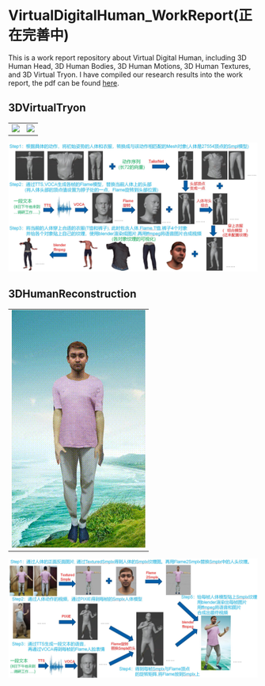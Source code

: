 # VirtualDigitalHuman_WorkReport(正在完善中)
This is a work report repository about Virtual Digital Human, including 3D Human Head, 3D Human Bodies, 3D Human Motions, 3D Human Textures, and 3D Virtual Tryon. I have compiled our research results into the work report, the pdf can be found [here](VirtualDigitalHuman_WorkReport.pdf).

## 3DVirtualTryon

<table><tr>
<td><img src=3DVirtualTryon_Fps50_W270H480.gif border=0></td>
<td><img src=3DVirtualTryonTurn_Fps50_W270H480.gif border=0></td>
</tr></table>
<p align="center">
<img src="3DVirtualTryon_Pipeline.jpg">
</p>

## 3DHumanReconstruction

<table><tr>
<td><img src=3DHumanReconstruction_Fps50_W270H480.gif border=0 width=270 height=480></td>
</tr></table>

<p align="center">
<img src="3DHumanReconstruction_Pipeline.jpg">
</p>

